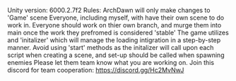 Unity version: 6000.2.7f2
Rules:
ArchDawn will only make changes to 'Game' scene
Everyone, including myself, with have their own scene to do work in.
Everyone should work on thier own branch, and murge them into main once the work they prefromed is considered 'stable'
The game utilizes and 'initalizer' which will manage the loading intigration in a step-by-step manner.
Avoid using 'start' methods as the initalizer will call upon each script when creating a scene, and set-up should be called when spawning enemies
Please let them team know what you are working on.
Join this discord for team cooperation: https://discord.gg/Hc2MvNwJ
